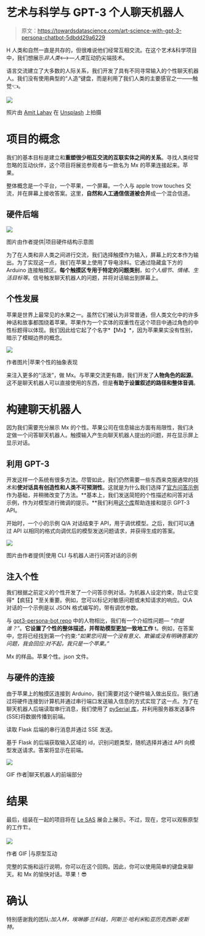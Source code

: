 # 艺术与科学与 GPT-3 个人聊天机器人

> 原文：<https://towardsdatascience.com/art-science-with-gpt-3-persona-chatbot-5dbdd29a6229>

H 人类和自然一直是共存的，但很难说他们经常互相交流。在这个艺术&科学项目中，我们想展示*非人类*<—>—*人类*互动扔尖端技术。

语言交流建立了大多数的人际关系，我们开发了具有不同寻常输入的个性聊天机器人。我们没有使用典型的“人造”键盘，而是利用了我们人类的主要感官之一——触觉👈。

![](img/8924c364bc5490b633ef342c37d31bda.png)

照片由 [Amit Lahav](https://unsplash.com/@amit_lahav?utm_source=medium&utm_medium=referral) 在 [Unsplash](https://unsplash.com?utm_source=medium&utm_medium=referral) 上拍摄

# 项目的概念

我们的基本目标是建立和**重塑很少相互交流的互联实体之间的关系**。寻找人类经常忽略的互动伙伴，这个项目将展览参观者与一款名为 Mx 的苹果连接起来。苹果。

整体概念是一个平台，一个苹果，一个屏幕。一个人与 apple trow touches 交流，并在屏幕上接收答案。这里，**自然和人工通信信道被合并**成一个混合信道。

## 硬件后端

![](img/b509896c71f750447fcf56d41d0d92b2.png)

图片由作者提供|项目硬件结构示意图

为了在人类和非人类之间进行交流，我们选择触摸作为输入，屏幕上的文本作为输出。为了实现这一点，我们在苹果上使用了导电涂料。它通过隐藏盒下方的 Arduino 连接触摸区。**每个触摸区专用于特定的问题类别**，如*个人细节、情绪、生活目标等*。信号触发聊天机器人的问题，并将对话输出到屏幕上。

## 个性发展

苹果是世界上最常见的水果之一。虽然它们被认为非常普通，但人类文化中的许多神话和故事都围绕着苹果。苹果作为一个实体的双重性在这个项目中通过角色的中性标题得以体现。我们因此给它起了个名字*【Mx】*，因为苹果果实没有性别，暗示了模糊边界的概念。

![](img/47c7051ea293523e6198189b1386f966.png)

作者图片|苹果个性的抽象表现

来注入更多的“活泼”，做 Mx。与苹果交流更有趣，我们开发了**人物角色的起源**。这不是聊天机器人可以直接使用的东西，但是**有助于设置叙述的路径和整体音调**。

# 构建聊天机器人

因为我们需要充分展示 Mx 的个性。苹果公司在信息输出方面有局限性，我们决定做一个问答聊天机器人。触摸输入产生向聊天机器人提出的问题，并在显示屏上显示对话。

## **利用 GPT-3**

开发这样一个系统有很多方法。尽管如此，我们仍然需要一些东西来克服通常的技术和**使对话具有创造性和人类不可预测性**。这就是为什么我们选择了[官方问答示例](https://beta.openai.com/examples/default-qa)作为基础，并稍微改变了方法。**基本上，我们发送简短的个性描述和问答对话示例，作为对模型进行微调的提示。**我们利用[这个库](https://github.com/harperreed/gpt3-persona-bot)帮助连接和提示 GPT-3 API。

开始时，一个小的示例 Q/A 对话结束于 API，用于调优模型。之后，我们可以通过 API 以相同的格式向调优后的模型发送问题请求，并获得生成的答案。

![](img/184e56f3abb0e260ca9989b2cda5aae4.png)

图片由作者提供|使用 CLI 与机器人进行问答对话的示例

## 注入个性

我们根据之前定义的个性开发了一个问答示例对话。为机器人设定约束，防止它变得*【疯狂】*至关重要。例如，您可以标记对敏感问题或未知请求的响应。Q\A 对话的一个示例是以 JSON 格式编写的，带有调优参数。

与 [gpt3-persona-bot repo](https://github.com/harperreed/gpt3-persona-bot) 中的人物相比，我们有一个介绍性问题— *“你是谁？”*。**它设置了个性的整体描述，并帮助模型更加一致地工作** t。例如，在答案中，您将已经找到第一个约束:*“如果您问我一个没有意义、欺骗或没有明确答案的问题，我会回应:对不起，我只是一个苹果。”*

Mx 的样品。苹果个性。json 文件。

## 与硬件的连接

由于苹果上的触摸区连接到 Arduino，我们需要对这个硬件输入做出反应。我们通过将硬件连接到计算机并通过串行端口发送输入信息的方式实现了这一点。为了在聊天机器人后端读取串行消息，我们使用了 [pySerial 库](https://pyserial.readthedocs.io/en/latest/pyserial.html)，并利用服务器发送事件(SSE)将数据传播到前端。

读取 Flask 后端的串行消息并通过 SSE 发送。

基于 Flask 的后端获取输入区域的 id，识别问题类型，随机选择并通过 API 向模型发送请求。答案将显示在前端。

![](img/53581b362b5f21fae3ec418002a186aa.png)

GIF 作者|聊天机器人的前端部分

# 结果

最后，组装在一起的项目将在 [Le SAS](http://e-sas.org/?lng=fr&page=12) 展会上展示。不过，现在，您可以观察原型的工作🏗。

![](img/f793c2aa6c79b0f7926fb3e4f1adb1eb.png)

作者 GIF |与原型互动

完整的实施和运行说明，你可以在这个回购。因此，你可以使用简单的键盘来聊天。和 Mx 的愉快对话。苹果！😎

[](https://github.com/kinivi/art-science-saclay)  

# 确认

特别感谢我的团队:*加入林，埃琳娜·兰科娃，阿斯兰·哈利米*和*亚历克西斯·皮斯特。*